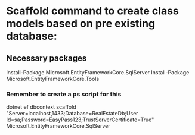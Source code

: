 # Scaffold command to create class models based on pre existing database:

## Necessary packages
Install-Package Microsoft.EntityFrameworkCore.SqlServer
Install-Package Microsoft.EntityFrameworkCore.Tools

### Remember to create a ps script for this #
dotnet ef dbcontext scaffold "Server=localhost,1433;Database=RealEstateDb;User Id=sa;Password=EasyPass123;TrustServerCertificate=True" Microsoft.EntityFrameworkCore.SqlServer
